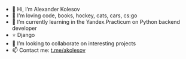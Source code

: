 - 👋 Hi, I’m Alexander Kolesov
- 💙 I'm loving code, books, hockey, cats, cars, cs:go
- 🌱 I’m currently learning in the Yandex.Practicum on Python backend developer
- ⭐️ Django
- 💞️ I’m looking to collaborate on interesting projects
- 📫 Contact me: [t.me/akolesov](http://akolesov.t.me "t.me/akolesov")

<!---
4kolesov/4kolesov is a ✨ special ✨ repository because its `README.md` (this file) appears on your GitHub profile.
You can click the Preview link to take a look at your changes.
--->
